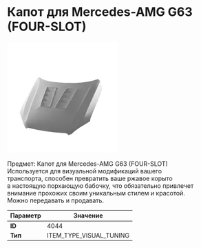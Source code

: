 # Капот для Mercedes-AMG G63 (FOUR-SLOT)

![Item Image](../img/4044.webp?raw=true)

Предмет: Капот для Mercedes-AMG G63 (FOUR-SLOT)<br>Используется для визуальной модификаций вашего<br>транспорта, способен превратить ваше ржавое корыто<br>в настоящую порхающую бабочку, что обязательно привлечет<br>внимание прохожих своим уникальным стилем и красотой.<br>Можно передавать и продавать.


| Параметр | Значение |
|----------|----------|
| **ID** | 4044 |
| **Тип** | ITEM_TYPE_VISUAL_TUNING |

